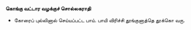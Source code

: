 **கொங்கு வட்டார வழக்குச் சொல்லகராதி**
- கோரைப் புல்லினால் செய்யப்பட்ட பாய். பாயி விரிச்சி தூங்குனாத்தெ தூக்கொ வரு.

